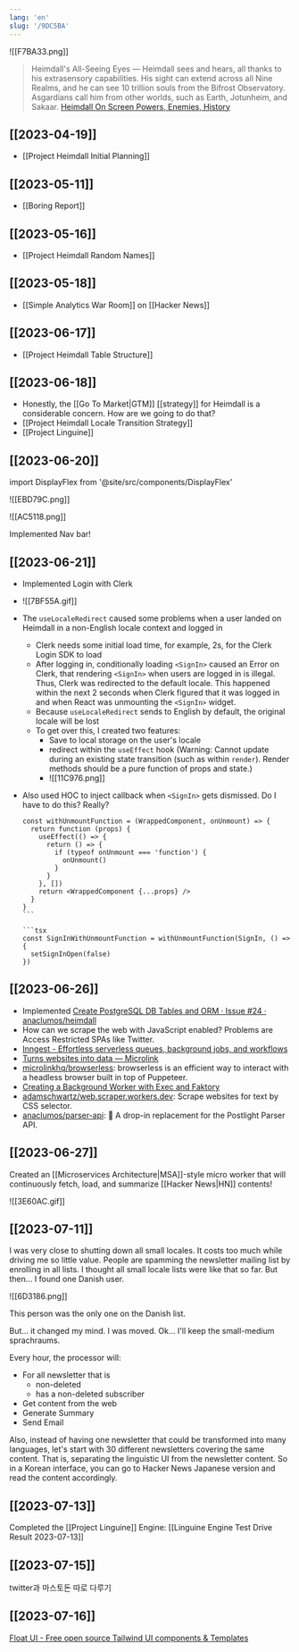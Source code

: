 ```yaml
---
lang: 'en'
slug: '/9DC5BA'
---
```


![[F7BA33.png]]

> Heimdall's All-Seeing Eyes — Heimdall sees and hears, all thanks to his extrasensory capabilities. His sight can extend across all Nine Realms, and he can see 10 trillion souls from the Bifrost Observatory. Asgardians call him from other worlds, such as Earth, Jotunheim, and Sakaar. [Heimdall On Screen Powers, Enemies, History](https://www.marvel.com/characters/heimdall/on-screen)

## [[2023-04-19]]

- [[Project Heimdall Initial Planning]]

## [[2023-05-11]]

- [[Boring Report]]

## [[2023-05-16]]

- [[Project Heimdall Random Names]]

## [[2023-05-18]]

- [[Simple Analytics War Room]] on [[Hacker News]]

## [[2023-06-17]]

- [[Project Heimdall Table Structure]]

## [[2023-06-18]]

- Honestly, the [[Go To Market|GTM]] [[strategy]] for Heimdall is a considerable concern. How are we going to do that?
- [[Project Heimdall Locale Transition Strategy]]
- [[Project Linguine]]

## [[2023-06-20]]

import DisplayFlex from '@site/src/components/DisplayFlex'

<DisplayFlex>

![[EBD79C.png]]

![[AC5118.png]]

</DisplayFlex>

Implemented Nav bar!

## [[2023-06-21]]

- Implemented Login with Clerk
- ![[7BF55A.gif]]
- The `useLocaleRedirect` caused some problems when a user landed on Heimdall in a non-English locale context and logged in
  - Clerk needs some initial load time, for example, 2s, for the Clerk Login SDK to load
  - After logging in, conditionally loading `<SignIn>` caused an Error on Clerk, that rendering `<SignIn>` when users are logged in is illegal. Thus, Clerk was redirected to the default locale. This happened within the next 2 seconds when Clerk figured that it was logged in and when React was unmounting the `<SignIn>` widget.
  - Because `useLocaleRedirect` sends to English by default, the original locale will be lost
  - To get over this, I created two features:
    - Save to local storage on the user's locale
    - redirect within the `useEffect` hook (Warning: Cannot update during an existing state transition (such as within `render`). Render methods should be a pure function of props and state.)
    - ![[11C976.png]]
- Also used HOC to inject callback when `<SignIn>` gets dismissed. Do I have to do this? Really?

  ````tsx
  const withUnmountFunction = (WrappedComponent, onUnmount) => {
    return function (props) {
      useEffect(() => {
        return () => {
          if (typeof onUnmount === 'function') {
            onUnmount()
          }
        }
      }, [])
      return <WrappedComponent {...props} />
    }
  }
  ```

  ```tsx
  const SignInWithUnmountFunction = withUnmountFunction(SignIn, () => {
    setSignInOpen(false)
  })
  ````

## [[2023-06-26]]

- Implemented [Create PostgreSQL DB Tables and ORM · Issue #24 · anaclumos/heimdall](https://github.com/anaclumos/heimdall/issues/24)
- How can we scrape the web with JavaScript enabled? Problems are Access Restricted SPAs like Twitter.
- [Inngest - Effortless serverless queues, background jobs, and workflows](https://www.inngest.com/)
- [Turns websites into data — Microlink](https://microlink.io/)
- [microlinkhq/browserless](https://github.com/microlinkhq/browserless): browserless is an efficient way to interact with a headless browser built in top of Puppeteer.
- [Creating a Background Worker with Exec and Faktory](https://redwoodjs.com/docs/how-to/creating-a-background-worker-with-exec-and-faktory)
- [adamschwartz/web.scraper.workers.dev](https://github.com/adamschwartz/web.scraper.workers.dev): Scrape websites for text by CSS selector.
- [anaclumos/parser-api](https://github.com/anaclumos/parser-api): 🚀 A drop-in replacement for the Postlight Parser API.

## [[2023-06-27]]

Created an [[Microservices Architecture|MSA]]-style micro worker that will continuously fetch, load, and summarize [[Hacker News|HN]] contents!

![[3E60AC.gif]]

## [[2023-07-11]]

I was very close to shutting down all small locales. It costs too much while driving me so little value. People are spamming the newsletter mailing list by enrolling in all lists. I thought all small locale lists were like that so far. But then... I found one Danish user.

![[6D3186.png]]

This person was the only one on the Danish list.

But... it changed my mind. I was moved. Ok... I'll keep the small-medium sprachraums.

Every hour, the processor will:

- For all newsletter that is
  - non-deleted
  - has a non-deleted subscriber
- Get content from the web
- Generate Summary
- Send Email

Also, instead of having one newsletter that could be transformed into many languages, let's start with 30 different newsletters covering the same content. That is, separating the linguistic UI from the newsletter content. So in a Korean interface, you can go to Hacker News Japanese version and read the content accordingly.

## [[2023-07-13]]

Completed the [[Project Linguine]] Engine: [[Linguine Engine Test Drive Result 2023-07-13]]

## [[2023-07-15]]

twitter과 마스토돈 따로 다루기

## [[2023-07-16]]

[Float UI - Free open source Tailwind UI components & Templates](https://floatui.com/)
